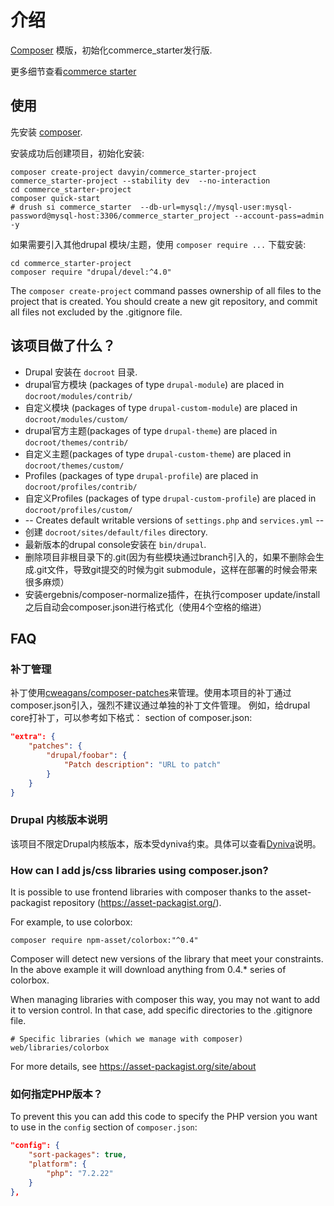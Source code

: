 # 介绍

[Composer](https://getcomposer.org/) 模版，初始化commerce_starter发行版.

更多细节查看[commerce starter](https://github.com/davyin-co/commerce_starter)

## 使用

先安装 [composer](https://getcomposer.org/doc/00-intro.md#installation-linux-unix-osx).

安装成功后创建项目，初始化安装:
```
composer create-project davyin/commerce_starter-project commerce_starter-project --stability dev  --no-interaction
cd commerce_starter-project
composer quick-start
# drush si commerce_starter  --db-url=mysql://mysql-user:mysql-password@mysql-host:3306/commerce_starter_project --account-pass=admin -y
```

如果需要引入其他drupal 模块/主题，使用 `composer require ...` 下载安装:

```
cd commerce_starter-project
composer require "drupal/devel:^4.0"
```

The `composer create-project` command passes ownership of all files to the
project that is created. You should create a new git repository, and commit
all files not excluded by the .gitignore file.

## 该项目做了什么？

* Drupal 安装在 `docroot` 目录.
* drupal官方模块 (packages of type `drupal-module`) are placed in `docroot/modules/contrib/`
* 自定义模块 (packages of type `drupal-custom-module`) are placed in `docroot/modules/custom/`
* drupal官方主题(packages of type `drupal-theme`) are placed in `docroot/themes/contrib/`
* 自定义主题(packages of type `drupal-custom-theme`) are placed in `docroot/themes/custom/`
* Profiles (packages of type `drupal-profile`) are placed in `docroot/profiles/contrib/`
* 自定义Profiles (packages of type `drupal-custom-profile`) are placed in `docroot/profiles/custom/`
* -- Creates default writable versions of `settings.php` and `services.yml` --
* 创建 `docroot/sites/default/files` directory.
* 最新版本的drupal console安装在 `bin/drupal`.
* 删除项目非根目录下的.git(因为有些模块通过branch引入的，如果不删除会生成.git文件，导致git提交的时候为git submodule，这样在部署的时候会带来很多麻烦）
* 安装ergebnis/composer-normalize插件，在执行composer update/install之后自动会composer.json进行格式化（使用4个空格的缩进）


## FAQ

### 补丁管理
补丁使用[cweagans/composer-patches](https://github.com/cweagans/composer-patches)来管理。使用本项目的补丁通过composer.json引入，强烈不建议通过单独的补丁文件管理。
例如，给drupal core打补丁，可以参考如下格式：
section of composer.json:
```json
"extra": {
    "patches": {
        "drupal/foobar": {
            "Patch description": "URL to patch"
        }
    }
}
```

### Drupal 内核版本说明

该项目不限定Drupal内核版本，版本受dyniva约束。具体可以查看[Dyniva](https://github.com/davyin-co/dyniva)说明。

### How can I add js/css libraries using composer.json?

It is possible to use frontend libraries with composer thanks to the
asset-packagist repository (https://asset-packagist.org/).

For example, to use colorbox:
```
composer require npm-asset/colorbox:"^0.4"

```
Composer will detect new versions of the library that meet your constraints.
In the above example it will download anything from 0.4.* series of colorbox.

When managing libraries with composer this way, you may not want to add it to
version control. In that case, add specific directories to the .gitignore file.
```
# Specific libraries (which we manage with composer)
web/libraries/colorbox
```

For more details, see https://asset-packagist.org/site/about

### 如何指定PHP版本？

To prevent this you can add this code to specify the PHP version you want to use in the `config` section of `composer.json`:
```json
"config": {
    "sort-packages": true,
    "platform": {
        "php": "7.2.22"
    }
},
```

